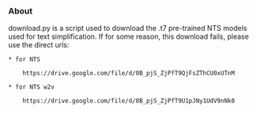 ### About 
download.py is a script used to download the .t7 pre-trained NTS models used for text simplification.
If for some reason, this download fails, please use the direct urls:
    
    
    * for NTS
```
	https://drive.google.com/file/d/0B_pjS_ZjPfT9QjFsZThCU0xUTnM
```
    * for NTS w2v
```
	https://drive.google.com/file/d/0B_pjS_ZjPfT9U1pJNy1UdV9nNk0
```
